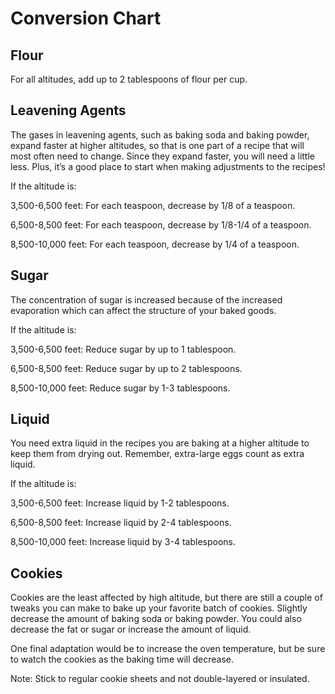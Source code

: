 

# Conversion Chart

## Flour

For all altitudes, add up to 2 tablespoons of flour per cup.

## Leavening Agents

The gases in leavening agents, such as baking soda and baking powder, expand faster at higher altitudes, so that is one part of a recipe that will most often need to change. Since they expand faster, you will need a little less. Plus, it’s a good place to start when making adjustments to the recipes! 

If the altitude is:

3,500-6,500 feet: For each teaspoon, decrease by 1/8 of a teaspoon.

6,500-8,500 feet: For each teaspoon, decrease by 1/8-1/4 of a teaspoon.

8,500-10,000 feet: For each teaspoon, decrease by 1/4 of a teaspoon.

## Sugar

The concentration of sugar is increased because of the increased evaporation which can affect the structure of your baked goods.

If the altitude is:

3,500-6,500 feet: Reduce sugar by up to 1 tablespoon.

6,500-8,500 feet: Reduce sugar by up to 2 tablespoons.

8,500-10,000 feet: Reduce sugar by 1-3 tablespoons.

## Liquid

You need extra liquid in the recipes you are baking at a higher altitude to keep them from drying out. Remember, extra-large eggs count as extra liquid.

If the altitude is:

3,500-6,500 feet: Increase liquid by 1-2 tablespoons.

6,500-8,500 feet: Increase liquid by 2-4 tablespoons.

8,500-10,000 feet: Increase liquid by 3-4 tablespoons.

## Cookies
Cookies are the least affected by high altitude, but there are still a couple of tweaks you can make to bake up your favorite batch of cookies. Slightly decrease the amount of baking soda or baking powder. You could also decrease the fat or sugar or increase the amount of liquid.

One final adaptation would be to increase the oven temperature, but be sure to watch the cookies as the baking time will decrease.

Note: Stick to regular cookie sheets and not double-layered or insulated.